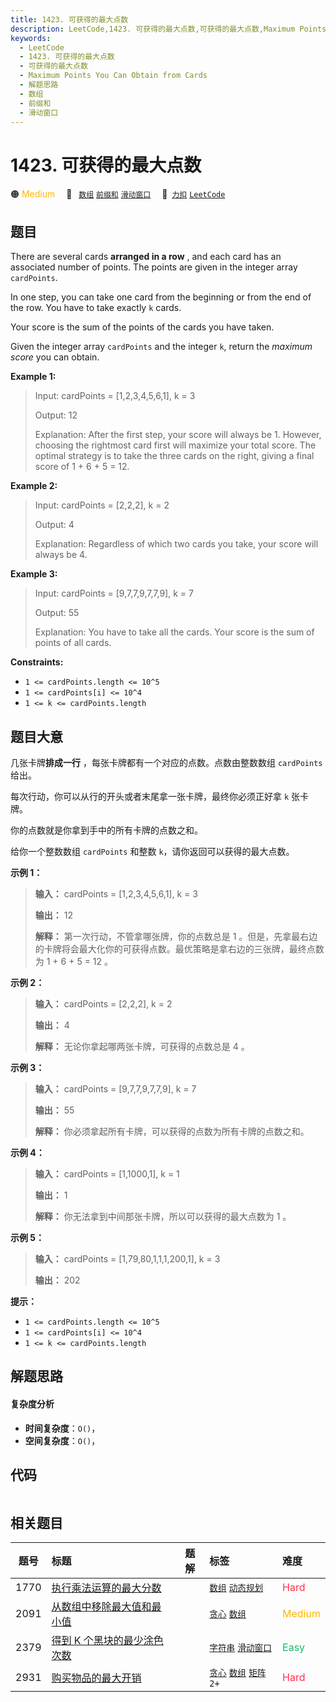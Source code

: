 ```yaml
---
title: 1423. 可获得的最大点数
description: LeetCode,1423. 可获得的最大点数,可获得的最大点数,Maximum Points You Can Obtain from Cards,解题思路,数组,前缀和,滑动窗口
keywords:
  - LeetCode
  - 1423. 可获得的最大点数
  - 可获得的最大点数
  - Maximum Points You Can Obtain from Cards
  - 解题思路
  - 数组
  - 前缀和
  - 滑动窗口
---
```


# 1423. 可获得的最大点数

🟠 <font color=#ffb800>Medium</font>&emsp; 🔖&ensp; [`数组`](/tag/array.md) [`前缀和`](/tag/prefix-sum.md) [`滑动窗口`](/tag/sliding-window.md)&emsp; 🔗&ensp;[`力扣`](https://leetcode.cn/problems/maximum-points-you-can-obtain-from-cards) [`LeetCode`](https://leetcode.com/problems/maximum-points-you-can-obtain-from-cards)

## 题目

There are several cards **arranged in a row** , and each card has an
associated number of points. The points are given in the integer array
`cardPoints`.

In one step, you can take one card from the beginning or from the end of the
row. You have to take exactly `k` cards.

Your score is the sum of the points of the cards you have taken.

Given the integer array `cardPoints` and the integer `k`, return the _maximum
score_ you can obtain.



**Example 1:**

> Input: cardPoints = [1,2,3,4,5,6,1], k = 3
> 
> Output: 12
> 
> Explanation: After the first step, your score will always be 1. However, choosing the rightmost card first will maximize your total score. The optimal strategy is to take the three cards on the right, giving a final score of 1 + 6 + 5 = 12.

**Example 2:**

> Input: cardPoints = [2,2,2], k = 2
> 
> Output: 4
> 
> Explanation: Regardless of which two cards you take, your score will always be 4.

**Example 3:**

> Input: cardPoints = [9,7,7,9,7,7,9], k = 7
> 
> Output: 55
> 
> Explanation: You have to take all the cards. Your score is the sum of points of all cards.

**Constraints:**

  * `1 <= cardPoints.length <= 10^5`
  * `1 <= cardPoints[i] <= 10^4`
  * `1 <= k <= cardPoints.length`


## 题目大意

几张卡牌**排成一行** ，每张卡牌都有一个对应的点数。点数由整数数组 `cardPoints` 给出。

每次行动，你可以从行的开头或者末尾拿一张卡牌，最终你必须正好拿 `k` 张卡牌。

你的点数就是你拿到手中的所有卡牌的点数之和。

给你一个整数数组 `cardPoints` 和整数 `k`，请你返回可以获得的最大点数。



**示例 1：**

> 
> 
> 
> 
> 
> **输入：** cardPoints = [1,2,3,4,5,6,1], k = 3
> 
> **输出：** 12
> 
> **解释：** 第一次行动，不管拿哪张牌，你的点数总是 1 。但是，先拿最右边的卡牌将会最大化你的可获得点数。最优策略是拿右边的三张牌，最终点数为 1 + 6 + 5 = 12 。
> 
> 

**示例 2：**

> 
> 
> 
> 
> 
> **输入：** cardPoints = [2,2,2], k = 2
> 
> **输出：** 4
> 
> **解释：** 无论你拿起哪两张卡牌，可获得的点数总是 4 。
> 
> 

**示例 3：**

> 
> 
> 
> 
> 
> **输入：** cardPoints = [9,7,7,9,7,7,9], k = 7
> 
> **输出：** 55
> 
> **解释：** 你必须拿起所有卡牌，可以获得的点数为所有卡牌的点数之和。
> 
> 

**示例 4：**

> 
> 
> 
> 
> 
> **输入：** cardPoints = [1,1000,1], k = 1
> 
> **输出：** 1
> 
> **解释：** 你无法拿到中间那张卡牌，所以可以获得的最大点数为 1 。 
> 
> 

**示例 5：**

> 
> 
> 
> 
> 
> **输入：** cardPoints = [1,79,80,1,1,1,200,1], k = 3
> 
> **输出：** 202
> 
> 



**提示：**

  * `1 <= cardPoints.length <= 10^5`
  * `1 <= cardPoints[i] <= 10^4`
  * `1 <= k <= cardPoints.length`


## 解题思路

#### 复杂度分析

- **时间复杂度**：`O()`，
- **空间复杂度**：`O()`，

## 代码

```javascript

```

## 相关题目

<!-- prettier-ignore -->
| 题号 | 标题 | 题解 | 标签 | 难度 |
| :------: | :------ | :------: | :------ | :------ |
| 1770 | [执行乘法运算的最大分数](https://leetcode.com/problems/maximum-score-from-performing-multiplication-operations) |  |  [`数组`](/tag/array.md) [`动态规划`](/tag/dynamic-programming.md) | <font color=#ff334b>Hard</font> |
| 2091 | [从数组中移除最大值和最小值](https://leetcode.com/problems/removing-minimum-and-maximum-from-array) |  |  [`贪心`](/tag/greedy.md) [`数组`](/tag/array.md) | <font color=#ffb800>Medium</font> |
| 2379 | [得到 K 个黑块的最少涂色次数](https://leetcode.com/problems/minimum-recolors-to-get-k-consecutive-black-blocks) |  |  [`字符串`](/tag/string.md) [`滑动窗口`](/tag/sliding-window.md) | <font color=#15bd66>Easy</font> |
| 2931 | [购买物品的最大开销](https://leetcode.com/problems/maximum-spending-after-buying-items) |  |  [`贪心`](/tag/greedy.md) [`数组`](/tag/array.md) [`矩阵`](/tag/matrix.md) `2+` | <font color=#ff334b>Hard</font> |
